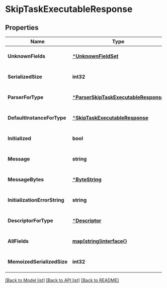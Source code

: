 # SkipTaskExecutableResponse

## Properties
Name | Type | Description | Notes
------------ | ------------- | ------------- | -------------
**UnknownFields** | [***UnknownFieldSet**](UnknownFieldSet.md) |  | [optional] [default to null]
**SerializedSize** | **int32** |  | [optional] [default to null]
**ParserForType** | [***ParserSkipTaskExecutableResponse**](ParserSkipTaskExecutableResponse.md) |  | [optional] [default to null]
**DefaultInstanceForType** | [***SkipTaskExecutableResponse**](SkipTaskExecutableResponse.md) |  | [optional] [default to null]
**Initialized** | **bool** |  | [optional] [default to null]
**Message** | **string** |  | [optional] [default to null]
**MessageBytes** | [***ByteString**](ByteString.md) |  | [optional] [default to null]
**InitializationErrorString** | **string** |  | [optional] [default to null]
**DescriptorForType** | [***Descriptor**](Descriptor.md) |  | [optional] [default to null]
**AllFields** | [**map[string]interface{}**](interface{}.md) |  | [optional] [default to null]
**MemoizedSerializedSize** | **int32** |  | [optional] [default to null]

[[Back to Model list]](../README.md#documentation-for-models) [[Back to API list]](../README.md#documentation-for-api-endpoints) [[Back to README]](../README.md)

